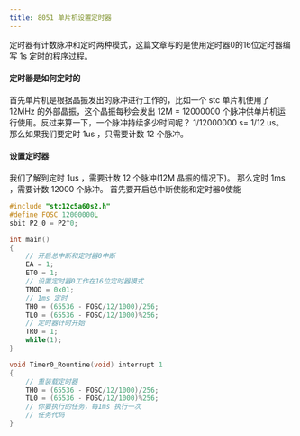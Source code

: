 ```yaml
---
title: 8051 单片机设置定时器
---
```

定时器有计数脉冲和定时两种模式，这篇文章写的是使用定时器0的16位定时器编写 1s 定时的程序过程。
#### 定时器是如何定时的
首先单片机是根据晶振发出的脉冲进行工作的，比如一个 stc 单片机使用了 12MHz 的外部晶振，这个晶振每秒会发出 12M = 12000000 个脉冲供单片机运行使用。反过来算一下，一个脉冲持续多少时间呢？ 1/12000000 s= 1/12 us。 那么如果我们要定时 1us ，只需要计数 12 个脉冲。 
#### 设置定时器
我们了解到定时 1us ，需要计数 12 个脉冲(12M 晶振的情况下)。 那么定时 1ms ，需要计数  12000 个脉冲。 
首先要开启总中断使能和定时器0使能
```c
#include "stc12c5a60s2.h"
#define FOSC 12000000L
sbit P2_0 = P2^0;

int main()
{
	// 开启总中断和定时器0中断
	EA = 1;
	ET0 = 1;
	// 设置定时器0工作在16位定时器模式
	TMOD = 0x01;
	// 1ms 定时	
	TH0 = (65536 - FOSC/12/1000)/256;
	TL0 = (65536 - FOSC/12/1000)%256;
	// 定时器计时开始
	TR0 = 1;
	while(1);
}	

void Timer0_Rountine(void) interrupt 1
{
	// 重装载定时器
	TH0 = (65536 - FOSC/12/1000)/256;
	TL0 = (65536 - FOSC/12/1000)%256;
	// 你要执行的任务，每1ms 执行一次
	// 任务代码
}

```